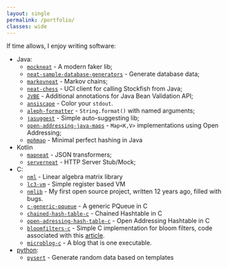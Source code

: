 ```yaml
---
layout: single
permalink: /portfolio/
classes: wide
---
```


If time allows, I enjoy writing software:

* Java: 
    * [`mockneat`](https://www.mockneat.com) - A modern faker lib;
    * [`neat-sample-database-generators`](https://github.com/nomemory/neat-sample-databases-generators) - Generate database data;
    * [`markovneat`](https://github.com/nomemory/markovneat) - Markov chains;
    * [`neat-chess`](https://github.com/nomemory/neat-chess) - UCI client for calling Stockfish from Java;
    * [`JVBE`](https://github.com/nomemory/java-bean-validation-extension) - Additional annotations for Java Bean Validation API;
    * [`ansiscape`](https://github.com/nomemory/ansiscape) - Color your `stdout`.
    * [`aleph-formatter`](https://github.com/nomemory/aleph-formatter) - `String.format()` with named arguments; 
    * [`jasuggest`](https://github.com/nomemory/jasuggest) - Simple auto-suggesting lib;
    * [`open-addressing-java-maps`](https://github.com/nomemory/open-addressing-java-maps) - `Map<K,V>` implementations using Open Addressing;
    * [`mphmap`](https://github.com/nomemory/mphmap) - Minimal perfect hashing in Java
* Kotlin
    * [`mapneat`](#https://github.com/nomemory/mapneat) - JSON transformers;
    * [`serverneat`](https://github.com/nomemory/serverneat) - HTTP Server Stub/Mock;
* C: 
    * [`nml`](https://github.com/nomemory/neat-matrix-library) - Linear algebra matrix library
    * [`lc3-vm`](https://github.com/nomemory/lc3-vm) - Simple register based VM 
    * [`nmlib`](https://github.com/nomemory/nmlib) - My first open source project, written 12 years ago, filled with bugs.
    * [`c-generic-pqueue`](https://github.com/nomemory/c-generic-pqueue) - A generic PQueue in C
    * [`chained-hash-table-c`](https://github.com/nomemory/chained-hash-table-c) - Chained Hashtable in C
    * [`open-adressing-hash-table-c`](https://github.com/nomemory/open-adressing-hash-table-c) - Open Addressing Hashtable in C
    * [`bloomfilters-c`](https://github.com/nomemory/bloomfilters-c) - Simple C implementation for bloom filters, code associated with this [article]({{site.url}}/2022/03/01/on-implementing-bloom-filters-in-c).
    * [`microblog-c`](https://github.com/nomemory/microblog-c) - A blog that is one executable.
* [python](#python): 
    * [`pysert`](https://github.com/nomemory/pysert) - Generate random data based on templates